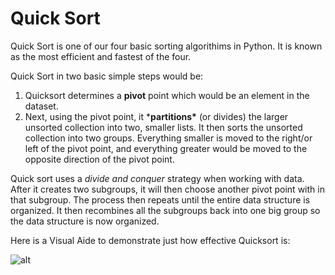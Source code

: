 <!--title={Quick Sort}-->

# Quick Sort 

Quick Sort is one of our four basic sorting algorithims in Python. It is known as the most efficient and fastest of the four. 

Quick Sort in two basic simple steps would be: 

1. Quicksort determines a **pivot** point which would be an element in the dataset.
2. Next, using the pivot point, it ***partitions\*** (or divides) the larger unsorted collection into two, smaller lists. It then sorts the unsorted collection into two groups. Everything smaller is moved to the right/or left of the pivot point, and everything greater would be moved to the opposite direction of the pivot point.

Quick sort uses a *divide and conquer* strategy when working with data. After it creates two subgroups, it will then choose another pivot point with in that subgroup. The process then repeats until the entire data structure is organized. It then recombines all the subgroups back into one big group so the data structure is now organized. 

Here is a Visual Aide to demonstrate just how effective Quicksort is: 

![alt]( https://miro.medium.com/max/2448/1*md0dT0BAlkRiWlWnbH61GQ.jpeg )